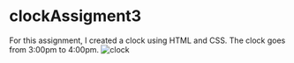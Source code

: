 # clockAssigment3

For this assignment, I created a clock using HTML and CSS. The clock goes from 3:00pm to 4:00pm.
![clock](https://user-images.githubusercontent.com/91508647/141656220-32bdd64c-12ce-4f89-9d13-a354b84db0b4.jpg)

